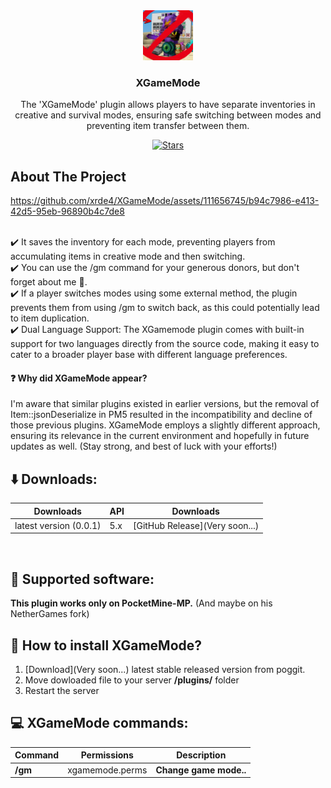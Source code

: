 <div align="center">
  <img src="https://github.com/xrde4/XGameMode/blob/main/icon.png?raw=true" alt="Logo" width="80" height="80">
  <h3>XGameMode</h3>
  <p align="center">
   The 'XGameMode' plugin allows players to have separate inventories in creative and survival modes, ensuring safe switching between modes and preventing item transfer between them.    
  </p>

  
[![Stars][stars-badge]][stars-url]

[stars-url]: https://github.com/xrde4/Xcoords/stargazers
[stars-badge]: https://img.shields.io/github/stars/xrde4/Xcoords.svg?style=for-the-badge



</div>

<!-- ABOUT THE PROJECT -->
## About The Project
https://github.com/xrde4/XGameMode/assets/111656745/b94c7986-e413-42d5-95eb-96890b4c7de8

<br> ✔️ It saves the inventory for each mode, preventing players from accumulating items in creative mode and then switching.
<br> ✔️ You can use the /gm command for your generous donors, but don't forget about me 🥹.
<br> ✔️ If a player switches modes using some external method, the plugin prevents them from using /gm to switch back, as this could potentially lead to item duplication.
<br> ✔️ Dual Language Support: The XGamemode plugin comes with built-in support for two languages directly from the source code, making it easy to cater to a broader player base with different language preferences.

#### :question: Why did **XGameMode** appear?

I'm aware that similar plugins existed in earlier versions, but the removal of Item::jsonDeserialize in PM5 resulted in the incompatibility and decline of those previous plugins. XGameMode employs a slightly different approach, ensuring its relevance in the current environment and hopefully in future updates as well. (Stay strong, and best of luck with your efforts!)
<br>

## ⬇️ Downloads:

| Downloads                                         | API       | Downloads                                                                 |
|---------------------------------------------------|-----------|---------------------------------------------------------------------------|
| latest version (0.0.1)                       | 5.x       | [GitHub Release](Very soon...)                |
<br>

## 📁 Supported software:
**This plugin works only on PocketMine-MP.** (And maybe on his NetherGames fork)

## 🔧 How to install XGameMode?

1) [Download](Very soon...) latest stable released version from poggit.
2) Move dowloaded file to your server **/plugins/** folder
3) Restart the server

## 💻 XGameMode commands:

| **Command**                                         | **Permissions**       | **Description**                                                                 |
|---------------------------------------------------|-----------|---------------------------------------------------------------------------|
| **/gm**                       | xgamemode.perms       | **Change game mode..**                |
